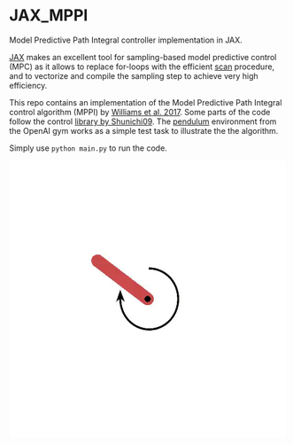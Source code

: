 # JAX_MPPI
Model Predictive Path Integral controller implementation in JAX.

[JAX](https://github.com/google/jax) makes an excellent tool for sampling-based model predictive control (MPC) as it allows to replace for-loops with the efficient [scan](https://jax.readthedocs.io/en/latest/_autosummary/jax.lax.scan.html) procedure, and to vectorize and compile the sampling step to achieve very high efficiency.

This repo contains an implementation of the Model Predictive Path Integral control algorithm (MPPI) by [Williams et al. 2017](https://ieeexplore.ieee.org/document/7989202). Some parts of the code follow the control [library by Shunichi09](https://github.com/Shunichi09/PythonLinearNonlinearControl). The [pendulum](https://gym.openai.com/envs/Pendulum-v0/) environment from the OpenAI gym works as a simple test task to illustrate the the algorithm.

Simply use `python main.py` to run the code. 

![alt text](video/pendulum.gif)
